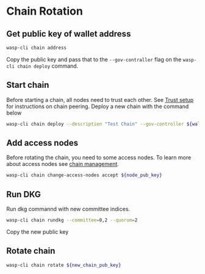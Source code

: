 # Chain Rotation

## Get public key of wallet address

```bash
wasp-cli chain address
```

Copy the public key and pass that to the `--gov-contraller` flag on the `wasp-cli chain deploy` command.

## Start chain

Before starting a chain, all nodes need to trust each other. See [Trust setup](./setting-up-a-chain.md#trust-setup) for instructions on chain peering. Deploy a new chain with the command below

```bash
wasp-cli chain deploy --description "Test Chain" --gov-controller ${wallet_public_key} --committee 0,1 --evm-chainid 1076
```

## Add access nodes

Before rotating the chain, you need to some access nodes. To learn more about access nodes see [chain management](./chain-management.md#changing-access-nodes).

```bash
wasp-cli chain change-access-nodes accept ${node_pub_key}
```

## Run DKG

Run dkg commannd with new committee indices.

```bash
wasp-cli chain rundkg --committee=0,2 --quorum=2
```

Copy the new public key

## Rotate chain

```bash
wasp-cli chain rotate ${new_chain_pub_key}
```
